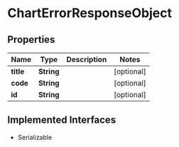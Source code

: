 

# ChartErrorResponseObject


## Properties

Name | Type | Description | Notes
------------ | ------------- | ------------- | -------------
**title** | **String** |  |  [optional]
**code** | **String** |  |  [optional]
**id** | **String** |  |  [optional]


## Implemented Interfaces

* Serializable


